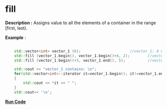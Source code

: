 # fill

**Description :**  Assigns value to all the elements of a container in the range [first, last).
  
**Example** :

```cpp
    
    std::vector<int> vector_1 (6);						//vector_1: 0 0 0 0 0 0
    std::fill (vector_1.begin(), vector_1.begin()+4, 2);		//vector_1: 2 2 2 2 0 0
    std::fill (vector_1.begin()+3, vector_1.end(), 5);			//vector_1: 2 2 2 5 5 5

    std::cout << "vector_1 contains: \n";
    for(std::vector<int>::iterator it=vector_1.begin(); it!=vector_1.end(); ++it)
    {
        std::cout << *it << " ";
    }
    std::cout<< '\n';
```

**[Run Code](https://rextester.com/QATKK94303)**


